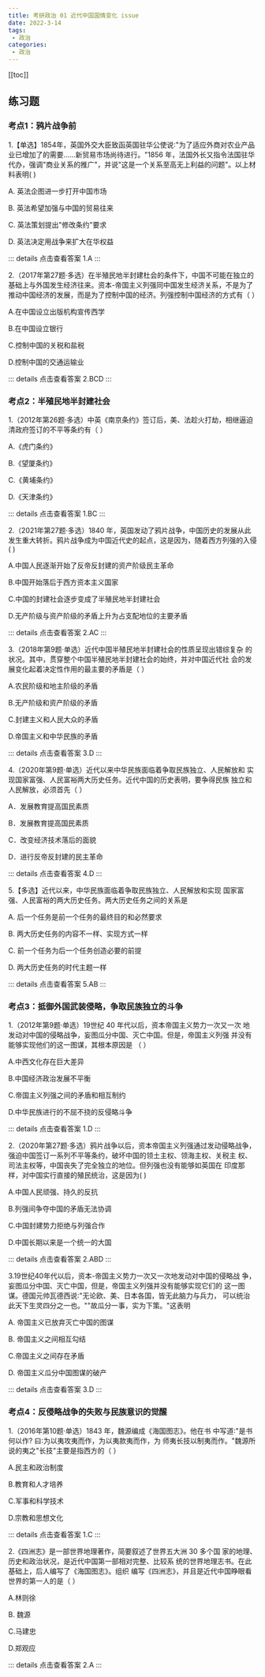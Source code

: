 ```yaml
---
title: 考研政治 01 近代中国国情变化 issue
date: 2022-3-14 
tags:
 - 政治
categories:
 - 政治
---
```


[[toc]]

## 练习题

### 考点1：鸦片战争前

1.【单选】1854年，英国外交大臣致函英国驻华公使说∶"为了适应外商对农业产品业已增加了的需要......新贸易市场尚待进行。"1856 年，法国外长又指令法国驻华代办，强调"商业关系的推广"，并说"这是一个关系至高无上利益的问题"。以上材料表明(  )

A. 英法企图进一步打开中国市场

B. 英法希望加强与中国的贸易往来 

C. 英法策划提出"修改条约"要求

D. 英法决定用战争来扩大在华权益

::: details 点击查看答案
1.A
:::

2.（2017年第27题·多选）在半殖民地半封建杜会的条件下，中国不可能在独立的基础上与外国发生经济往来。资本-帝国主义列强同中国发生经济关系，不是为了推动中国经济的发展，而是为了控制中国的经济。列强控制中国经济的方式有（   ）

A.在中国设立出版机构宣传西学

B.在中国设立银行

C.控制中国的关税和盐税

D.控制中国的交通运输业 


::: details 点击查看答案
2.BCD
:::

### 考点2：半殖民地半封建社会

1.（2012年第26题·多选）中英《南京条约》签订后，美、法趁火打劫，相继逼迫清政府签订的不平等条约有（     ）

A.《虎门条约》

B.《望厦条约》

C.《黄埔条约》 

D.《天津条约》

::: details 点击查看答案
1.BC
:::


2.（2021年第27题·多选）1840 年，英国发动了鸦片战争，中国历史的发展从此发生重大转折。鸦片战争成为中国近代史的起点，这是因为，随着西方列强的入侵(      )

A.中国人民逐渐开始了反帝反封建的资产阶级民主革命 

B.中国开始落后于西方资本主义国家

C.中国的封建社会逐步变成了半殖民地半封建社会

D.无产阶级与资产阶级的矛盾上升为占支配地位的主要矛盾


::: details 点击查看答案
2.AC
:::


3.（2018年第9题·单选）近代中国半殖民地半封建社会的性质呈现出错综复杂
的状况。其中，贯穿整个中国半殖民地半封建社会的始终，并对中国近代社
会的发展变化起着决定性作用的最主要的矛盾是（   ） 

A.农民阶级和地主阶级的矛盾

B.无产阶级和资产阶级的矛盾

C.封建主义和人民大众的矛盾 

D.帝国主义和中华民族的矛盾


::: details 点击查看答案
3.D
:::


4.（2020年第9题·单选）近代以来中华民族面临着争取民族独立、人民解放和
实现国家富强、人民富裕两大历史任务。近代中国的历史表明，要争得民族
独立和人民解放，必须首先（    ） 

A．发展教育提高国民素质 

B．发展教育提高国民素质

C．改变经济技术落后的面貌 

D．进行反帝反封建的民主革命


::: details 点击查看答案
4.D
:::


5.【多选】近代以来，中华民族面临着争取民族独立、人民解放和实现
国家富强、人民富裕的两大历史任务。两大历史任务之间的关系是

A. 后一个任务是前一个任务的最终目的和必然要求 

B. 两大历史任务的内容不一样、实现方式一样 

C. 前一个任务为后一个任务创造必要的前提 

D. 两大历史任务的时代主题一样


::: details 点击查看答案
5.AB
:::


### 考点3：抵御外国武装侵略，争取民族独立的斗争


1.（2012年第9题·单选）19世纪 40 年代以后，资本帝国主义势力一次又一次
地发动对中国的侵略战争，妄图瓜分中国、灭亡中国。但是，帝国主义列强
并没有能够实现他们的这一图谋，其根本原因是  （    ）

A.中西文化存在巨大差异

B.中国经济政治发展不平衡 

C.帝国主义列强之间的矛盾和相互制约

D.中华民族进行的不屈不挠的反侵略斗争



::: details 点击查看答案
1.D
:::


2.（2020年第27题·多选）鸦片战争以后，资本帝国主义列强通过发动侵略战争，
强迫中国签订一系列不平等条约，破坏中国的领土主权、领海主权、关税主
权、司法主权等，中国丧失了完全独立的地位。但列强也没有能够如英国在
印度那样，对中国实行直接的殖民统治，这是因为(      )
 
A.中国人民顽强、持久的反抗

B.列强间争夺中国的矛盾无法协调

C.中国封建势力拒绝与列强合作

D.中国长期以来是一个统一的大国



::: details 点击查看答案
2.ABD
:::


3.19世纪40年代以后，资本-帝国主义势力一次又一次地发动对中国的侵略战
争，妄图瓜分中国、灭亡中国，但是，帝国主义列强并没有能够实现它们的
这一图谋。德国元帅瓦德西说∶"无论欧、美、日本各国，皆无此脑力与兵力，
可以统治此天下生灵四分之一也。""故瓜分一事，实为下策。"这表明 

A. 帝国主义已放弃灭亡中国的图谋 

B. 帝国主义之间相互勾结 

C.帝国主义之间存在矛盾

D. 帝国主义瓜分中国图谋的破产


::: details 点击查看答案
3.D
:::

### 考点4：反侵略战争的失败与民族意识的觉醒

1.（2016年第10题·单选）1843 年，魏源编成《海国图志》。他在书
中写道∶"是书何以作? 曰∶为以夷攻夷而作，为以夷款夷而作，为
师夷长技以制夷而作。"魏源所说的夷之"长技"主要是指西方的（   ）

A.民主和政治制度 

B.教育和人才培养

C.军事和科学技术

D.宗教和思想文化


::: details 点击查看答案
1.C
:::


2.《四洲志》是一部世界地理著作，简要叙述了世界五大洲 30 多个国
家的地理、历史和政治状况，是近代中国第一部相对完整、比较系
统的世界地理志书。在此基础上，后人编写了《海国图志》。组织
编写《四洲志》，并且是近代中国睁眼看世界的第一人的是（   ）

A.林则徐

B. 魏源 

C.马建忠

D.郑观应


::: details 点击查看答案
2.A
:::



